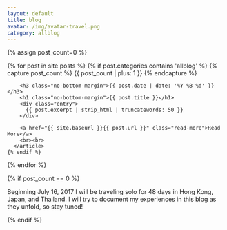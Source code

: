 ```yaml
---
layout: default
title: blog
avatar: /img/avatar-travel.png
category: allblog
---
```


<div class="posts">
  
  {% assign post_count=0 %}

  {% for post in site.posts %}
    {% if post.categories contains 'allblog' %}
      {% capture post_count %} {{ post_count | plus: 1 }} {% endcapture %}
      <article class="post">

        <h3 class="no-bottom-margin">{{ post.date | date: '%Y %B %d' }}</h3>
        <h1 class="no-bottom-margin">{{ post.title }}</h1>
        <div class="entry">
          {{ post.excerpt | strip_html | truncatewords: 50 }}
        </div>

        <a href="{{ site.baseurl }}{{ post.url }}" class="read-more">Read More</a>
        <br><br>
      </article>
    {% endif %}
  {% endfor %}

  {% if post_count == 0 %}
    <p>Beginning July 16, 2017 I will be traveling solo for 48 days in Hong Kong, Japan, and Thailand. I will try to document my experiences in this blog as they unfold, so stay tuned!</p>
  {% endif %}

</div>
